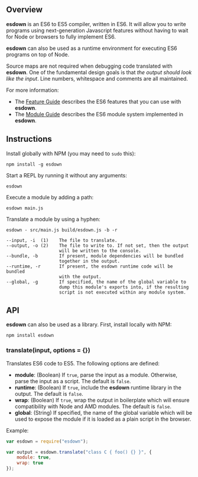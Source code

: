 ## Overview ##

**esdown** is an ES6 to ES5 compiler, written in ES6.  It will allow you to
write programs using next-generation Javascript features without having to
wait for Node or browsers to fully implement ES6.

**esdown** can also be used as a runtime environment for executing ES6 programs
on top of Node.

Source maps are not required when debugging code translated with **esdown**.  One
of the fundamental design goals is that *the output should look like the input*.
Line numbers, whitespace and comments are all maintained.

For more information:

- The [Feature Guide](docs/features.md) describes the ES6 features that you can use with
**esdown**.
- The [Module Guide](docs/modules.md) describes the ES6 module system implemented in
**esdown**.

## Instructions ##

Install globally with NPM (you may need to `sudo` this):

    npm install -g esdown

Start a REPL by running it without any arguments:

    esdown

Execute a module by adding a path:

    esdown main.js

Translate a module by using a hyphen:

    esdown - src/main.js build/esdown.js -b -r

    --input, -i  (1)    The file to translate.
    --output, -o (2)    The file to write to. If not set, then the output
                        will be written to the console.
    --bundle, -b        If present, module dependencies will be bundled
                        together in the output.
    --runtime, -r       If present, the esdown runtime code will be bundled
                        with the output.
    --global, -g        If specified, the name of the global variable to
                        dump this module's exports into, if the resulting
                        script is not executed within any module system.

## API ##

**esdown** can also be used as a library.  First, install locally with NPM:

    npm install esdown

### translate(input, options = {}) ###

Translates ES6 code to ES5.  The following options are defined:

- **module**: (Boolean) If `true`, parse the input as a module.  Otherwise, parse the input
  as a script.  The default is `false`.
- **runtime**:  (Boolean) If `true`, include the **esdown** runtime library in the output.
  The default is `false`.
- **wrap**:  (Boolean) If `true`, wrap the output in boilerplate which will ensure compatibility
  with Node and AMD modules.  The default is `false`.
- **global**:  (String) If specified, the name of the global variable which will be used to
  expose the module if it is loaded as a plain script in the browser.

Example:

```js
var esdown = require("esdown");

var output = esdown.translate("class C { foo() {} }", {
    module: true,
    wrap: true
});
```
